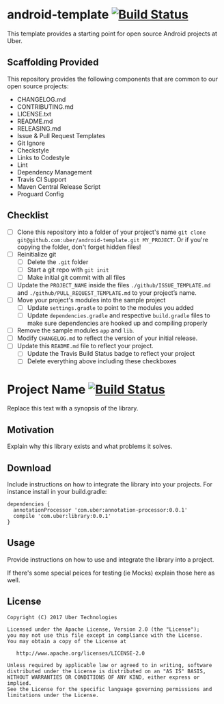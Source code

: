 # android-template [![Build Status](https://travis-ci.org/uber/android-template.svg?branch=master)](https://travis-ci.org/uber/android-template)

This template provides a starting point for open source Android projects at Uber.

## Scaffolding Provided

This repository provides the following components that are common to our open source projects:

- CHANGELOG.md
- CONTRIBUTING.md
- LICENSE.txt
- README.md
- RELEASING.md
- Issue & Pull Request Templates
- Git Ignore
- Checkstyle
- Links to Codestyle
- Lint
- Dependency Management
- Travis CI Support
- Maven Central Release Script
- Proguard Config

## Checklist

- [ ] Clone this repository into a folder of your project's name `git clone git@github.com:uber/android-template.git MY_PROJECT`. Or if you're copying the folder, don't forget hidden files!
- [ ] Reinitialize git
    - [ ] Delete the `.git` folder
    - [ ] Start a git repo with `git init`
    - [ ] Make initial git commit with all files
- [ ] Update the `PROJECT_NAME` inside the files `./github/ISSUE_TEMPLATE.md` and `./github/PULL_REQUEST_TEMPLATE.md` to your project’s name.
- [ ] Move your project's modules into the sample project
    - [ ] Update `settings.gradle` to point to the modules you added
    - [ ] Update `dependencies.gradle` and respective `build.gradle` files to make sure dependencies are hooked up and compiling properly
- [ ] Remove the sample modules `app` and `lib`.
- [ ] Modify `CHANGELOG.md` to reflect the version of your initial release.
- [ ] Update this `README.md` file to reflect your project.
    - [ ] Update the Travis Build Status badge to reflect your project
    - [ ] Delete everything above including these checkboxes

# Project Name [![Build Status](https://travis-ci.org/uber/your-project.svg?branch=master)](https://travis-ci.org/uber/your-project)

Replace this text with a synopsis of the library.

## Motivation

Explain why this library exists and what problems it solves.

## Download

Include instructions on how to integrate the library into your projects. For instance install in your build.gradle:

```
dependencies {
  annotationProcessor 'com.uber:annotation-processor:0.0.1'
  compile 'com.uber:library:0.0.1'
}
```

## Usage

Provide instructions on how to use and integrate the library into a project.

If there's some special peices for testing (ie Mocks) explain those here as well.

## License

    Copyright (C) 2017 Uber Technologies

    Licensed under the Apache License, Version 2.0 (the "License");
    you may not use this file except in compliance with the License.
    You may obtain a copy of the License at

       http://www.apache.org/licenses/LICENSE-2.0

    Unless required by applicable law or agreed to in writing, software
    distributed under the License is distributed on an "AS IS" BASIS,
    WITHOUT WARRANTIES OR CONDITIONS OF ANY KIND, either express or implied.
    See the License for the specific language governing permissions and
    limitations under the License.


